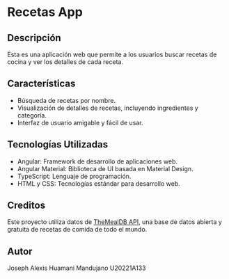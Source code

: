 # Recetas App

## Descripción
Esta es una aplicación web que permite a los usuarios buscar recetas de cocina y ver los detalles de cada receta.

## Características
- Búsqueda de recetas por nombre.
- Visualización de detalles de recetas, incluyendo ingredientes y categoría.
- Interfaz de usuario amigable y fácil de usar.

## Tecnologías Utilizadas
- Angular: Framework de desarrollo de aplicaciones web.
- Angular Material: Biblioteca de UI basada en Material Design.
- TypeScript: Lenguaje de programación.
- HTML y CSS: Tecnologías estándar para desarrollo web.

## Creditos
Este proyecto utiliza datos de [TheMealDB API](https://www.themealdb.com/), una base de datos abierta y gratuita de recetas de comida de todo el mundo.

## Autor
Joseph Alexis Huamani Mandujano U20221A133


